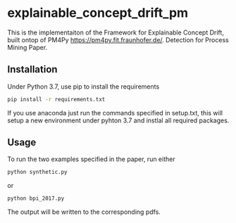 # explainable_concept_drift_pm
This is the implementaiton of the Framework for Explainable Concept Drift, built ontop of PM4Py https://pm4py.fit.fraunhofer.de/.
Detection for Process Mining Paper.
## Installation
Under Python 3.7, use pip to install the requirements
```bash
pip install -r requirements.txt
```
If you use anaconda just run the commands specified in setup.txt, this will setup a new environment under pyhton 3.7 and instlal all required packages.

## Usage
To run the two examples specified in the paper, run either
```bash
python synthetic.py
```
or 
```bash
python bpi_2017.py
```
The output will be written to the corresponding pdfs.